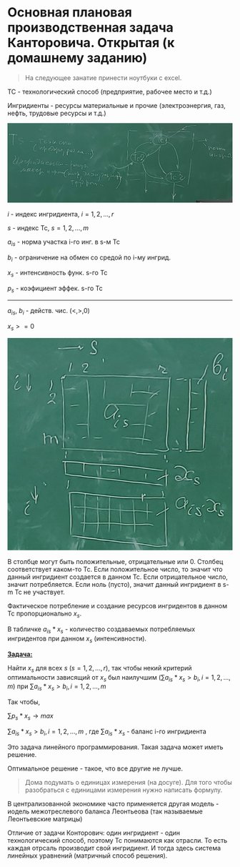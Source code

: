 # Основная плановая производственная задача Канторовича. Открытая (к домашнему заданию)
> На следующее занатие принести ноутбуки с excel.

ТС - технологический способ (предприятие, рабочее место и т.д.)

Ингридиенты - ресурсы материальные и прочие (электроэнергия, газ, нефть, трудовые ресурсы и т.д.)

![рисунок графов](20221020_160012.jpg)    

$i$ - индекс ингридиента, $i =1,2,...,r$

$s$ - индекс Тс, $s = 1,2,...,m$

$a_{is}$ - норма участка i-го инг. в s-м Тс

$b_i$ - ограничение на обмен со средой по i-му ингрид.

$x_s$ - интенсивность функ. s-го Тс

$p_s$ - коэфициент эффек. s-го Тс

---------------------------------
$a_{is}$, $b_i$ - действ. чис. $(<,>,0)$

$x_s>=0$

![табличка](20221020_161842.jpg)

В столбце могут быть положительные, отрицательные или 0. Столбец соответствует каком-то Тс. Если положительное число, то значит что данный ингридиент создается в данном Тс. Если отрицательное число, значит потребляется. Если ноль (пусто), значит данный ингридиент в s-m Тс не участвует.

Фактическое потребление и создание ресурсов ингридентов в данном Тс пропорционально $x_s$.

В табличке $a_{is} * x_s$ - количество создаваемых потребляемых ингридентов при данном  $x_s$ (интенсивности).

<u>**Задача:**</u> 

Найти $x_s$ для всех $s$ ($s=1,2,...,r$), так чтобы некий критерий оптимальности зависящий от $x_s$ был наилучшим ($\sum a_{is}*x_s > b_i, i=1,2,...,m$) при $\sum a_{is}*x_s > b_i, i=1,2,...,m$

Так чтобы,

$\sum p_s*x_s \to max$

$\sum a_{is}*x_s > b_i, i=1,2,...,m$ , где
$\sum a_{is}*x_s$ - баланс i-го ингридиента

Это задача линейного программирования. Такая задача может иметь решение.

Оптимальное решение - такое, что все другие не лучше.

> Дома подумать о единицах измерения (на досуге). Для того чтобы разобраться с единицами измерения нужно написать формулу.

В централизованной экономике часто применяется другая модель - иодель межотреслевого баланса Леонтьеова (так называемые Леонтьевские матрицы)

Отличие от задачи Конторович: один ингридиент - один технологический способ, поэтому Тс понимаются как отрасли. То есть каждая отрсаль производит свой ингридиент. И тогда здесь система линейных уравнений (матричный способ решения).
